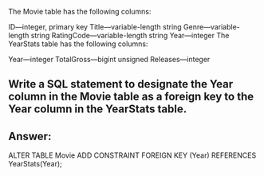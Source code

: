 The Movie table has the following columns:

ID—integer, primary key
Title—variable-length string
Genre—variable-length string
RatingCode—variable-length string
Year—integer
The YearStats table has the following columns:

Year—integer
TotalGross—bigint unsigned
Releases—integer
## Write a SQL statement to designate the Year column in the Movie table as a foreign key to the Year column in the YearStats table.

Answer:
---
ALTER TABLE Movie
ADD CONSTRAINT FOREIGN KEY (Year)
    REFERENCES YearStats(Year);

